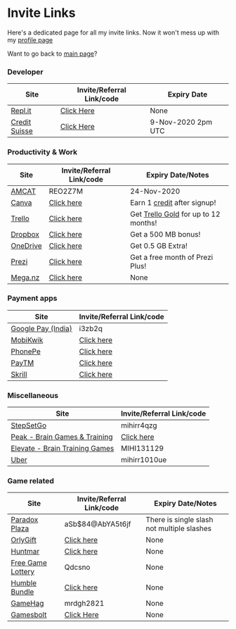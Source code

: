 <!-- @format -->

# Invite Links

Here's a dedicated page for all my invite links.
Now it won't mess up with my [profile page](../Myself_On_internet.md)

Want to go back to [main page](../README.md)?

### Developer

| Site                                         | Invite/Referral Link/code                       | Expiry Date        |
| -------------------------------------------- | ----------------------------------------------- | ------------------ |
| [Repl.it](https://repl.it/upgrade/MRDGH2821) | [Click Here](https://repl.it/upgrade/MRDGH2821) | None               |
| [Credit Suisse](http://bit.ly/CSGCCmr)       | [Click Here](http://bit.ly/CSGCCmr)             | 9-Nov-2020 2pm UTC |

### Productivity & Work

| Site                                              | Invite/Referral Link/code                              | Expiry Date/Notes                                                               |
| ------------------------------------------------- | ------------------------------------------------------ | ------------------------------------------------------------------------------- |
| [AMCAT](https://www.myamcat.com/)                 | REO2Z7M                                                | 24-Nov-2020                                                                     |
| [Canva](https://www.canva.com/join/sgw-nxn-kzy)   | [Click here](https://www.canva.com/join/sgw-nxn-kzy)   | Earn 1 [credit](https://www.canva.com/help/article/canva-credits) after signup! |
| [Trello](https://trello.com/mrdgh2821/recommend)  | [Click here](https://trello.com/mrdgh2821/recommend)   | Get [Trello Gold](https://trello.com/gold) for up to 12 months!                 |
| [Dropbox](https://bit.ly/3iRpD2F)                 | [Click here](https://bit.ly/3iRpD2F)                   | Get a 500 MB bonus!                                                             |
| [OneDrive](https://bit.ly/38hrFra)                | [Click here](https://bit.ly/38hrFra)                   | Get 0.5 GB Extra!                                                               |
| [Prezi](https://prezi.com/referrals/7i4IRXlnHXzT) | [Click here](https://prezi.com/referrals/7i4IRXlnHXzT) | Get a free month of Prezi Plus!                                                 |
| [Mega.nz](https://mega.nz/aff=xOaHpGQCMm4)        | [Click here](https://mega.nz/aff=xOaHpGQCMm4)          | None                                                                            |

### Payment apps

| Site                                                   | Invite/Referral Link/code                                |
| ------------------------------------------------------ | -------------------------------------------------------- |
| [Google Pay (India)](https://g.co/payinvite/i3zb2q)    | i3zb2q                                                   |
| [MobiKwik](https://sak38.app.goo.gl/YVatryrzBe5tS3fy7) | [Click here](https://sak38.app.goo.gl/YVatryrzBe5tS3fy7) |
| [PhonePe](https://phon.pe/a24ahmfi)                    | [Click here](https://phon.pe/a24ahmfi)                   |
| [PayTM](https://p.paytm.me/xCTH/74e9c7c8)              | [Click here](https://p.paytm.me/xCTH/74e9c7c8)           |
| [Skrill](https://bit.ly/3kOpWvL)                       | [Click here](https://bit.ly/3kOpWvL)                     |

### Miscellaneous

| Site                                                                  | Invite/Referral Link/code                    |
| --------------------------------------------------------------------- | -------------------------------------------- |
| [StepSetGo](https://app.stepsetgo.com/i/mihirr4qzg)                   | mihirr4qzg                                   |
| [Peak - Brain Games & Training](https://go.peak.net/RTeN1S2hM9)       | [Click here](https://go.peak.net/RTeN1S2hM9) |
| [Elevate - Brain Training Games](http://go.elevateapp.com/MIHI131129) | MIHI131129                                   |
| [Uber](https://www.uber.com/invite/mihirr1010ue)                      | mihirr1010ue                                 |

### Game related

| Site                                                              | Invite/Referral Link/code                                      | Expiry Date/Notes                          |
| ----------------------------------------------------------------- | -------------------------------------------------------------- | ------------------------------------------ |
| [Paradox Plaza](https://www.paradoxplaza.com/)                    | aSb\$84@AbYA5t6jf                                             | There is single slash not multiple slashes |
| [OrlyGift](https://www.orlygift.com/invite/8PrjXnlvkr4KWAz4)      | [Click here](https://www.orlygift.com/invite/8PrjXnlvkr4KWAz4) | None                                       |
| [Huntmar](https://www.huntmar.com/?mref=MRDG2821)                 | [Click here](https://www.huntmar.com/?mref=MRDG2821)           | None                                       |
| [Free Game Lottery](https://freegamelottery.com?ref=Qdcsno)       | Qdcsno                                                         | None                                       |
| [Humble Bundle](https://www.humblebundle.com/monthly?refc=2H6nrD) | [Click here](https://www.humblebundle.com/monthly?refc=2H6nrD) | None                                       |
| [GameHag](https://gamehag.com/r/6020403)                          | mrdgh2821                                                      | None                                       |
| [Gamesbolt](https://gamesbolt.com/a/36)                           | [Click Here](https://gamesbolt.com/a/36)                       | None                                       |
